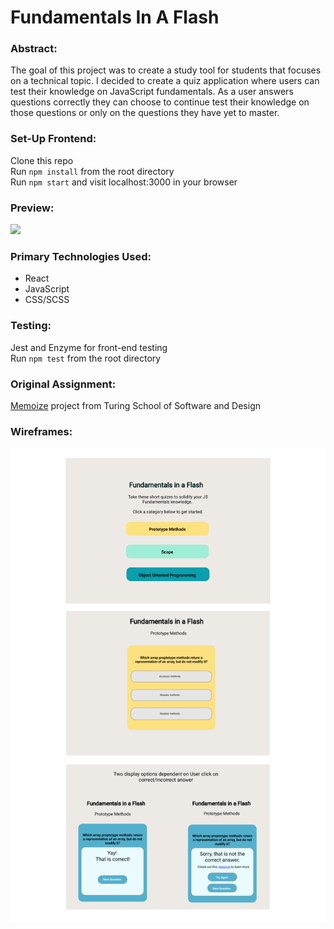 # Fundamentals In A Flash

### Abstract:
The goal of this project was to create a study tool for students that focuses on a technical topic. I decided to create a quiz application where users can test their knowledge on JavaScript fundamentals. As a user answers questions correctly they can choose to continue test their knowledge on those questions or only on the questions they have yet to master.
### Set-Up Frontend:
Clone this repo  
Run `npm install` from the root directory  
Run `npm start` and visit localhost:3000 in your browser
### Preview:
![](./assets/fund-flash-preview.gif)
### Primary Technologies Used:
* React
* JavaScript
* CSS/SCSS
### Testing:
Jest and Enzyme for front-end testing  
Run `npm test` from the root directory
### Original Assignment: 
[Memoize](http://frontend.turing.io/projects/memoize.html) project from Turing School of Software and Design
### Wireframes:
![Wireframes](./assets/fundamentals-wireframes.png)
